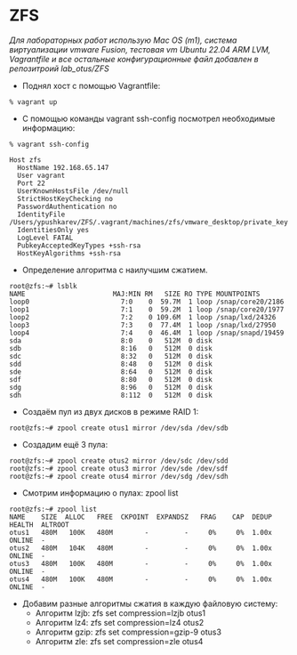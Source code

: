 # ZFS

*Для лабораторных работ использую Mac OS (m1), система виртуализации vmware Fusion, тестовая vm Ubuntu 22.04 ARM LVM, Vagrantfile и все остальные конфигурационные файл добавлен в репозитроий lab_otus/ZFS*

- Поднял хост с помощью Vagrantfile:

```
% vagrant up
```

- C помощью команды vagrant ssh-config посмотрел необходимые информацию:

```
% vagrant ssh-config
```
```
Host zfs
  HostName 192.168.65.147
  User vagrant
  Port 22
  UserKnownHostsFile /dev/null
  StrictHostKeyChecking no
  PasswordAuthentication no
  IdentityFile /Users/ypushkarev/ZFS/.vagrant/machines/zfs/vmware_desktop/private_key
  IdentitiesOnly yes
  LogLevel FATAL
  PubkeyAcceptedKeyTypes +ssh-rsa
  HostKeyAlgorithms +ssh-rsa
```

- Определение алгоритма с наилучшим сжатием.
```
root@zfs:~# lsblk 
NAME                      MAJ:MIN RM   SIZE RO TYPE MOUNTPOINTS
loop0                       7:0    0  59.7M  1 loop /snap/core20/2186
loop1                       7:1    0  59.2M  1 loop /snap/core20/1977
loop2                       7:2    0 109.6M  1 loop /snap/lxd/24326
loop3                       7:3    0  77.4M  1 loop /snap/lxd/27950
loop4                       7:4    0  46.4M  1 loop /snap/snapd/19459
sda                         8:0    0   512M  0 disk 
sdb                         8:16   0   512M  0 disk 
sdc                         8:32   0   512M  0 disk 
sdd                         8:48   0   512M  0 disk 
sde                         8:64   0   512M  0 disk 
sdf                         8:80   0   512M  0 disk 
sdg                         8:96   0   512M  0 disk 
sdh                         8:112  0   512M  0 disk
```

- Создаём пул из двух дисков в режиме RAID 1:
```
root@zfs:~# zpool create otus1 mirror /dev/sda /dev/sdb
```

- Создадим ещё 3 пула:
```
root@zfs:~# zpool create otus2 mirror /dev/sdc /dev/sdd
root@zfs:~# zpool create otus3 mirror /dev/sde /dev/sdf
root@zfs:~# zpool create otus4 mirror /dev/sdg /dev/sdh
```

- Смотрим информацию о пулах: zpool list
```
root@zfs:~# zpool list
NAME    SIZE  ALLOC   FREE  CKPOINT  EXPANDSZ   FRAG    CAP  DEDUP    HEALTH  ALTROOT
otus1   480M   100K   480M        -         -     0%     0%  1.00x    ONLINE  -
otus2   480M   104K   480M        -         -     0%     0%  1.00x    ONLINE  -
otus3   480M   100K   480M        -         -     0%     0%  1.00x    ONLINE  -
otus4   480M   100K   480M        -         -     0%     0%  1.00x    ONLINE  -
```

- Добавим разные алгоритмы сжатия в каждую файловую систему:
  - Алгоритм lzjb: zfs set compression=lzjb otus1
  - Алгоритм lz4:  zfs set compression=lz4 otus2
  -  Алгоритм gzip: zfs set compression=gzip-9 otus3
  -  Алгоритм zle:  zfs set compression=zle otus4
